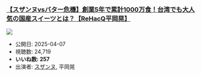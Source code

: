 ### [【スザンヌvsバター危機】創業5年で累計1000万食！台湾でも大人気の国産スイーツとは？【ReHacQ平岡晃】](https://www.youtube.com/watch?v=XqcwMu3ZDvE)
[![](https://img.youtube.com/vi/XqcwMu3ZDvE/sddefault.jpg)](https://www.youtube.com/watch?v=XqcwMu3ZDvE)
-   公開日: 2025-04-07
-   視聴数: 24,719
-   **いいね数: 257**
-   出演者: [スザンヌ](/rehacq_fan/people/スザンヌ "wikilink"), 平岡晃
